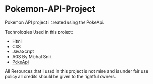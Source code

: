 # Pokemon-API-Project

Pokemon API project i created using the PokeApi.


Technologies Used in this project:
- Html
- CSS
- JavaScript
- AOS By Michal Snik
- [PokeApi](https://pokeapi.co/)


All Resources that i used in this project is not mine and is under fair use policy all credits should be given to the rightful owners.


